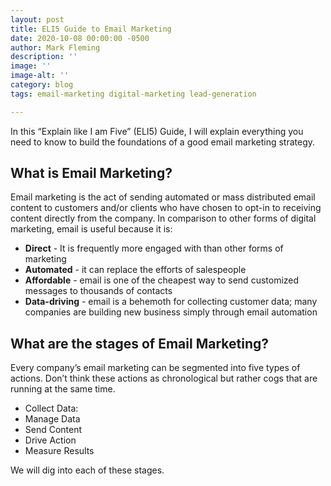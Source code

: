 ```yaml
---
layout: post
title: ELI5 Guide to Email Marketing
date: 2020-10-08 00:00:00 -0500
author: Mark Fleming
description: ''
image: ''
image-alt: ''
category: blog
tags: email-marketing digital-marketing lead-generation

---
```

In this “Explain like I am Five” (ELI5) Guide, I will explain everything you need to know to build the foundations of a good email marketing strategy.

## What is Email Marketing?

Email marketing is the act of sending automated or mass distributed email content to customers and/or clients who have chosen to opt-in to receiving content directly from the company. In comparison to other forms of digital marketing, email is useful because it is:

* **Direct** - It is frequently more engaged with than other forms of marketing
* **Automated** - it can replace the efforts of salespeople
* **Affordable** - email is one of the cheapest way to send customized messages to thousands of contacts
* **Data-driving** - email is a behemoth for collecting customer data; many companies are building new business simply through email automation

## What are the stages of Email Marketing?

Every company’s email marketing can be segmented into five types of actions. Don’t think these actions as chronological but rather cogs that are running at the same time.

* Collect Data:
* Manage Data
* Send Content
* Drive Action
* Measure Results

We will dig into each of these stages.